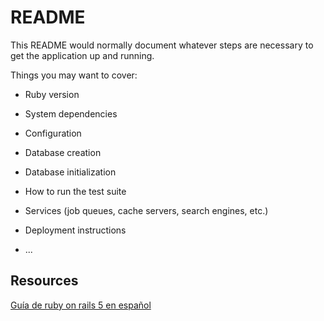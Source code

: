 # README

This README would normally document whatever steps are necessary to get the
application up and running.

Things you may want to cover:

* Ruby version

* System dependencies

* Configuration

* Database creation

* Database initialization

* How to run the test suite

* Services (job queues, cache servers, search engines, etc.)

* Deployment instructions

* ...

## Resources

[Guía de ruby on rails 5 en español](https://daniel-morales.gitbook.io/guias-de-rails-espanol/fundamentos-de-active-record/1-que-es-active-record)
